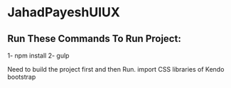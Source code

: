 # JahadPayeshUIUX

Run These Commands To Run Project:
---
1- npm install
2- gulp


Need to build the project first and then Run.
import CSS libraries of Kendo bootstrap
